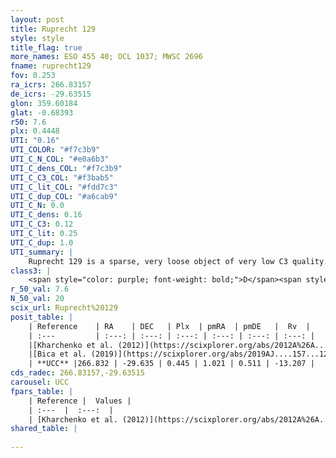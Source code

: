 ```yaml
---
layout: post
title: Ruprecht 129
style: style
title_flag: true
more_names: ESO 455 40; OCL 1037; MWSC 2696
fname: ruprecht129
fov: 0.253
ra_icrs: 266.83157
de_icrs: -29.63515
glon: 359.60184
glat: -0.68393
r50: 7.6
plx: 0.4448
UTI: "0.16"
UTI_COLOR: "#f7c3b9"
UTI_C_N_COL: "#e0a6b3"
UTI_C_dens_COL: "#f7c3b9"
UTI_C_C3_COL: "#f3bab5"
UTI_C_lit_COL: "#fdd7c3"
UTI_C_dup_COL: "#a6cab9"
UTI_C_N: 0.0
UTI_C_dens: 0.16
UTI_C_C3: 0.12
UTI_C_lit: 0.25
UTI_C_dup: 1.0
UTI_summary: |
    Ruprecht 129 is a sparse, very loose object of very low C3 quality. It is poorly studied in the literature, with no articles listed in the last 6 years.<br><br><span style="color: #99180f; font-weight: bold;">Warning: </span>contains less than 25 stars with <i>P>0.5</i> estimated.
class3: |
    <span style="color: purple; font-weight: bold;">D</span><span style="color: red; font-weight: bold;">C</span>
r_50_val: 7.6
N_50_val: 20
scix_url: Ruprecht%20129
posit_table: |
    | Reference    | RA    | DEC   | Plx  | pmRA  | pmDE   |  Rv  |
    | :---         | :---: | :---: | :---: | :---: | :---: | :---: |
    |[Kharchenko et al. (2012)](https://scixplorer.org/abs/2012A%26A...543A.156K) | 266.825 | -29.617 | -- | -1.62 | -1.6 | -- |
    |[Bica et al. (2019)](https://scixplorer.org/abs/2019AJ....157...12B) | 266.788 | -29.619 | -- | -- | -- | -- |
    | **UCC** |266.832 | -29.635 | 0.445 | 1.021 | 0.511 | -13.207 | 
cds_radec: 266.83157,-29.63515
carousel: UCC
fpars_table: |
    | Reference |  Values |
    | :---  |  :---:  |
    | [Kharchenko et al. (2012)](https://scixplorer.org/abs/2012A%26A...543A.156K) | `e_bv=1.187, distance=1526, log_age=7.5` |
shared_table: |
    
---
```

